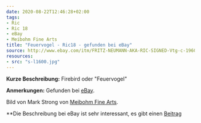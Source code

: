 ```yaml
---
date: 2020-08-22T12:46:28+02:00
tags:
- Ric
- Ric 18
- eBay
- Meibohm Fine Arts
title: "Feuervogel - Ric18 - gefunden bei eBay"
source: http://www.ebay.com/itm/FRITZ-NEUMANN-AKA-RIC-SIGNED-Vtg-c-1960s-Color-Etching-FEUERVOGEL-FIREBIRD-/143672853423?hash=item217391c3af
resources:
- src: "s-l1600.jpg"
---
```


**Kurze Beschreibung:** Firebird oder "Feuervogel"

**Anmerkungen:** Gefunden bei [eBay](http://www.ebay.com/itm/FRITZ-NEUMANN-AKA-RIC-SIGNED-Vtg-c-1960s-Color-Etching-FEUERVOGEL-FIREBIRD-/143672853423?hash=item217391c3af).

Bild von Mark Strong von [Meibohm Fine Arts](http://meibohmfinearts.com/).

**Die Beschreibung bei eBay ist sehr interessant, es gibt einen [Beitrag](/de/post/mystery-solved)
